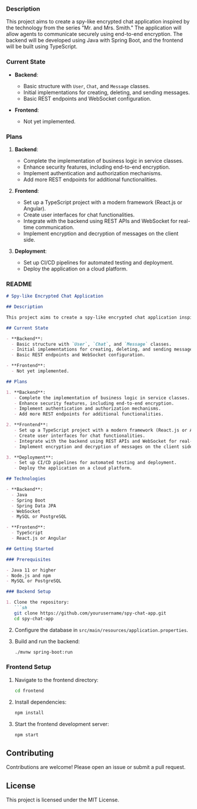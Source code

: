 ### Description

This project aims to create a spy-like encrypted chat application inspired by the technology from the series "Mr. and Mrs. Smith." The application will allow agents to communicate securely using end-to-end encryption. The backend will be developed using Java with Spring Boot, and the frontend will be built using TypeScript.

### Current State

- **Backend**: 
  - Basic structure with `User`, `Chat`, and `Message` classes.
  - Initial implementations for creating, deleting, and sending messages.
  - Basic REST endpoints and WebSocket configuration.

- **Frontend**:
  - Not yet implemented.

### Plans

1. **Backend**:
   - Complete the implementation of business logic in service classes.
   - Enhance security features, including end-to-end encryption.
   - Implement authentication and authorization mechanisms.
   - Add more REST endpoints for additional functionalities.

2. **Frontend**:
   - Set up a TypeScript project with a modern framework (React.js or Angular).
   - Create user interfaces for chat functionalities.
   - Integrate with the backend using REST APIs and WebSocket for real-time communication.
   - Implement encryption and decryption of messages on the client side.

3. **Deployment**:
   - Set up CI/CD pipelines for automated testing and deployment.
   - Deploy the application on a cloud platform.

### README

```markdown
# Spy-like Encrypted Chat Application

## Description

This project aims to create a spy-like encrypted chat application inspired by the technology from the series "Mr. and Mrs. Smith." The application will allow agents to communicate securely using end-to-end encryption. The backend is developed using Java with Spring Boot, and the frontend is built using TypeScript.

## Current State

- **Backend**: 
  - Basic structure with `User`, `Chat`, and `Message` classes.
  - Initial implementations for creating, deleting, and sending messages.
  - Basic REST endpoints and WebSocket configuration.

- **Frontend**:
  - Not yet implemented.

## Plans

1. **Backend**:
   - Complete the implementation of business logic in service classes.
   - Enhance security features, including end-to-end encryption.
   - Implement authentication and authorization mechanisms.
   - Add more REST endpoints for additional functionalities.

2. **Frontend**:
   - Set up a TypeScript project with a modern framework (React.js or Angular).
   - Create user interfaces for chat functionalities.
   - Integrate with the backend using REST APIs and WebSocket for real-time communication.
   - Implement encryption and decryption of messages on the client side.

3. **Deployment**:
   - Set up CI/CD pipelines for automated testing and deployment.
   - Deploy the application on a cloud platform.

## Technologies

- **Backend**:
  - Java
  - Spring Boot
  - Spring Data JPA
  - WebSocket
  - MySQL or PostgreSQL

- **Frontend**:
  - TypeScript
  - React.js or Angular

## Getting Started

### Prerequisites

- Java 11 or higher
- Node.js and npm
- MySQL or PostgreSQL

### Backend Setup

1. Clone the repository:
   ```sh
   git clone https://github.com/yourusername/spy-chat-app.git
   cd spy-chat-app
   ```

2. Configure the database in `src/main/resources/application.properties`.

3. Build and run the backend:
   ```sh
   ./mvnw spring-boot:run
   ```

### Frontend Setup

1. Navigate to the frontend directory:
   ```sh
   cd frontend
   ```

2. Install dependencies:
   ```sh
   npm install
   ```

3. Start the frontend development server:
   ```sh
   npm start
   ```

## Contributing

Contributions are welcome! Please open an issue or submit a pull request.

## License

This project is licensed under the MIT License.
```
